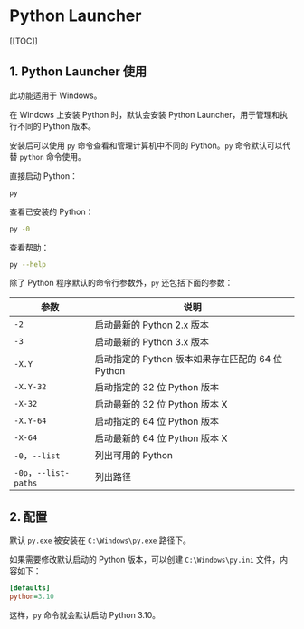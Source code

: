 # Python Launcher

[[TOC]]

## 1. Python Launcher 使用

此功能适用于 Windows。

在 Windows 上安装 Python 时，默认会安装 Python Launcher，用于管理和执行不同的 Python 版本。

安装后可以使用 `py` 命令查看和管理计算机中不同的 Python。`py` 命令默认可以代替 `python` 命令使用。

直接启动 Python：

```bash
py
```

查看已安装的 Python：

```bash
py -0
```

查看帮助：

```bash
py --help
```

除了 Python 程序默认的命令行参数外，`py` 还包括下面的参数：

| 参数                  | 说明                                              |
| --------------------- | ------------------------------------------------- |
| `-2`                  | 启动最新的 Python 2.x 版本                        |
| `-3`                  | 启动最新的 Python 3.x 版本                        |
| `-X.Y`                | 启动指定的 Python 版本如果存在匹配的 64 位 Python |
| `-X.Y-32`             | 启动指定的 32 位 Python 版本                      |
| `-X-32`               | 启动最新的 32 位 Python 版本 X                    |
| `-X.Y-64`             | 启动指定的 64 位 Python 版本                      |
| `-X-64`               | 启动最新的 64 位 Python 版本 X                    |
| `-0`，`--list`        | 列出可用的 Python                                 |
| `-0p`，`--list-paths` | 列出路径                                          |

## 2. 配置

默认 `py.exe` 被安装在 `C:\Windows\py.exe` 路径下。

如果需要修改默认启动的 Python 版本，可以创建 `C:\Windows\py.ini` 文件，内容如下：

```ini
[defaults]
python=3.10
```

这样，`py` 命令就会默认启动 Python 3.10。
